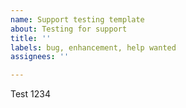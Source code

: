 ```yaml
---
name: Support testing template
about: Testing for support
title: ''
labels: bug, enhancement, help wanted
assignees: ''

---
```


Test 1234
